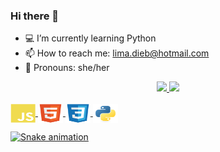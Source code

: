### Hi there 👋

- 💻 I’m currently learning Python
- 📫 How to reach me: lima.dieb@hotmail.com
- 👩 Pronouns: she/her

<div align="center">
  <a href="https://github.com/LaisDieb">
  <img height="140em" src="https://github-readme-stats.vercel.app/api?username=LaisDieb&show_icons=true&theme=dracula&include_all_commits=true&count_private=true"/>
  <img height="120em" src="https://github-readme-stats.vercel.app/api/top-langs/?username=LaisDieb&layout=compact&langs_count=7&theme=dracula"/>
</div>

<div style="display: inline_block"><br>
  <img align="center" alt="Lais-Js" height="30" width="40" src="https://raw.githubusercontent.com/devicons/devicon/master/icons/javascript/javascript-plain.svg">
  <img align="center" alt="Lais-HTML" height="30" width="40" src="https://raw.githubusercontent.com/devicons/devicon/master/icons/html5/html5-original.svg">
  <img align="center" alt="Lais-CSS" height="30" width="40" src="https://raw.githubusercontent.com/devicons/devicon/master/icons/css3/css3-original.svg">
  <img align="center" alt="Lais-Python" height="30" width="40" src="https://raw.githubusercontent.com/devicons/devicon/master/icons/python/python-original.svg">

  ![Snake animation](https://github.com/LaisDieb/LaisDieb/blob/output/github-contribution-grid-snake.svg)
</div>



